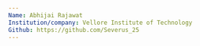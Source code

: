 ```yaml
---
Name: Abhijai Rajawat
Institution/company: Vellore Institute of Technology
Github: https://github.com/Severus_25
---
```

